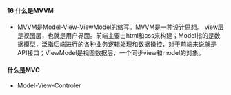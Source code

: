   #### 16 什么是MVVM 

   * MVVM是Model-View-ViewModel的缩写。MVVM是一种设计思想。 view层是视图层，也就是用户界面。前端主要由html和css来构建；Model指的是数据模型，泛指后端进行的各种业务逻辑处理和数据操控，对于前端来说就是API接口；ViewModel是视图数据层，一个同步view和model的对象。 

   #### 什么是MVC
   
   * Model-View-Controler 
